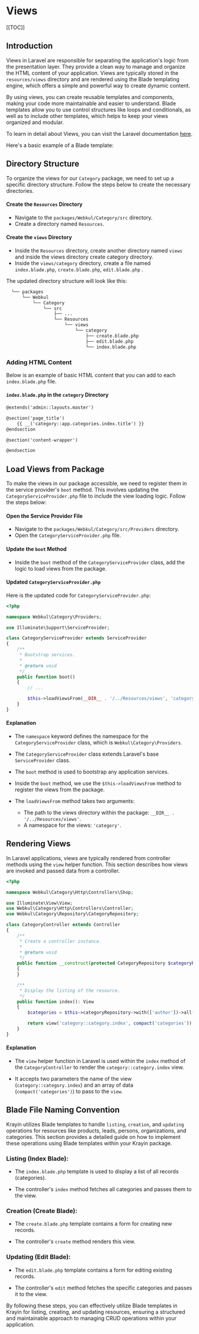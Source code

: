 # Views

[[TOC]]

## Introduction

Views in Laravel are responsible for separating the application's logic from the presentation layer. They provide a clean way to manage and organize the HTML content of your application. Views are typically stored in the `resources/views` directory and are rendered using the Blade templating engine, which offers a simple and powerful way to create dynamic content.

By using views, you can create reusable templates and components, making your code more maintainable and easier to understand. Blade templates allow you to use control structures like loops and conditionals, as well as to include other templates, which helps to keep your views organized and modular.

To learn in detail about Views, you can visit the Laravel documentation [here](https://laravel.com/docs/11.x/views).

Here's a basic example of a Blade template:

## Directory Structure

To organize the views for our `Category` package, we need to set up a specific directory structure. Follow the steps below to create the necessary directories.

#### Create the `Resources` Directory

- Navigate to the `packages/Webkul/Category/src` directory.
- Create a directory named `Resources`.

#### Create the `views` Directory

- Inside the `Resources` directory, create another directory named `views` and inside the views directory create category directory.
- Inside the `views/category` directory, create a file named `index.blade.php`, `create.blade.php`, `edit.blade.php` .

The updated directory structure will look like this:

```bash
  └── packages
      └── Webkul
          └── Category
              └── src
                  ├── ...
                  └── Resources
                      └── views
                          └── category
                              ├── create.blade.php
                              ├── edit.blade.php
                              └── index.blade.php
  ```

### Adding HTML Content

Below is an example of basic HTML content that you can add to each `index.blade.php` file.

#### `index.blade.php` in the `category` Directory

```html
@extends('admin::layouts.master')

@section('page_title')
    {{ __('category::app.categories.index.title') }}
@endsection

@section('content-wrapper')

@endsection
```

## Load Views from Package

To make the views in our package accessible, we need to register them in the service provider's `boot` method. This involves updating the `CategoryServiceProvider.php` file to include the view loading logic. Follow the steps below:

#### Open the Service Provider File

- Navigate to the `packages/Webkul/Category/src/Providers` directory.
- Open the `CategoryServiceProvider.php` file.

#### Update the `boot` Method

- Inside the `boot` method of the `CategoryServiceProvider` class, add the logic to load views from the package.

#### Updated `CategoryServiceProvider.php`

Here is the updated code for `CategoryServiceProvider.php`:

```php
<?php

namespace Webkul\Category\Providers;

use Illuminate\Support\ServiceProvider;

class CategoryServiceProvider extends ServiceProvider
{
    /**
     * Bootstrap services.
     *
     * @return void
     */
    public function boot()
    {
        // ... 

        $this->loadViewsFrom(__DIR__ . '/../Resources/views', 'category');
    }
}
```

#### Explanation

- The `namespace` keyword defines the namespace for the `CategoryServiceProvider` class, which is `Webkul\Category\Providers`.
- The `CategoryServiceProvider` class extends Laravel's base `ServiceProvider` class.
- The `boot` method is used to bootstrap any application services.
- Inside the `boot` method, we use the `$this->loadViewsFrom` method to register the views from the package.
- The `loadViewsFrom` method takes two arguments:

    - The path to the views directory within the package: `__DIR__ . '/../Resources/views'`.
    - A namespace for the views: `'category'`.

## Rendering Views

In Laravel applications, views are typically rendered from controller methods using the `view` helper function. This section describes how views are invoked and passed data from a controller.

```php
<?php

namespace Webkul\Category\Http\Controllers\Shop;

use Illuminate\View\View;
use Webkul\Category\Http\Controllers\Controller;
use Webkul\Category\Repository\CategoryRepository;

class CategoryController extends Controller
{
    /**
     * Create a controller instance.
     * 
     * @return void
     */
    public function __construct(protected CategoryRepository $categoryRepository)
    {
    }

    /**
     * Display the listing of the resource.
     */
    public function index(): View
    {
        $categories = $this->categoryRepository->with(['author'])->all();

        return view('category::category.index', compact('categories'));
    }
}
```

#### Explanation

- The `view` helper function in Laravel is used within the `index` method of the `CategoryController` to render the `category::category.index` view.

- It accepts two parameters the name of the view (`category::category.index`) and an array of data (`compact('categories')`) to pass to the `view`.

## Blade File Naming Convention

Krayin utilizes Blade templates to handle `listing`, `creation`, and `updating` operations for resources like products, leads, persons, organizations, and categories. This section provides a detailed guide on how to implement these operations using Blade templates within your Krayin package.

### Listing (Index Blade):

- The `index.blade.php` template is used to display a list of all records (categories).

- The controller's `index` method fetches all categories and passes them to the view.

### Creation (Create Blade):

- The `create.blade.php` template contains a form for creating new records.

- The controller's `create` method renders this view.

### Updating (Edit Blade):

- The `edit.blade.php` template contains a form for editing existing records.

- The controller's `edit` method fetches the specific categories and passes it to the view.

By following these steps, you can effectively utilize Blade templates in Krayin for listing, creating, and updating resources, ensuring a structured and maintainable approach to managing CRUD operations within your application.